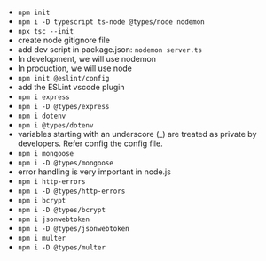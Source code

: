 - `npm init`
- `npm i -D typescript ts-node @types/node nodemon`
- `npx tsc --init`
- create node gitignore file
- add dev script in package.json: `nodemon server.ts`
- In development, we will use nodemon
- In production, we will use node
- `npm init @eslint/config`
- add the ESLint vscode plugin
- `npm i express`
- `npm i -D @types/express`
- `npm i dotenv`
- `npm i @types/dotenv`
- variables starting with an underscore (\_) are treated as private by developers. Refer config the
  config file.
- `npm i mongoose`
- `npm i -D @types/mongoose`
- error handling is very important in node.js
- `npm i http-errors`
- `npm i -D @types/http-errors`
- `npm i bcrypt`
- `npm i -D @types/bcrypt`
- `npm i jsonwebtoken`
- `npm i -D @types/jsonwebtoken`
- `npm i multer`
- `npm i -D @types/multer`
